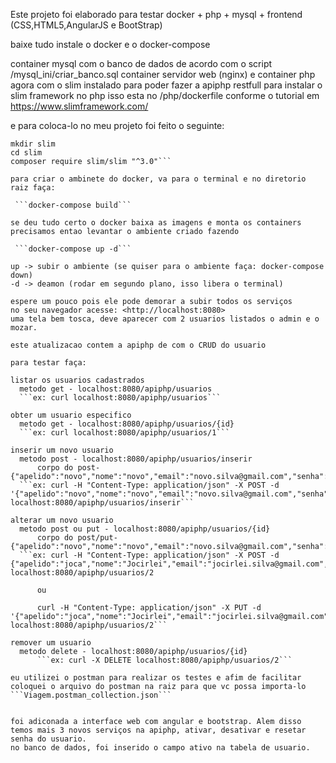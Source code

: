 Este projeto foi elaborado para testar docker + php + mysql + frontend (CSS,HTML5,AngularJS e BootStrap)

baixe tudo
instale o docker e o docker-compose


container mysql com o banco de dados de acordo com o script /mysql_ini/criar_banco.sql
container servidor web (nginx) e container php agora com o slim instalado para poder fazer a apiphp restfull
para instalar o slim framework no php isso esta no /php/dockerfile conforme o tutorial em <https://www.slimframework.com/>

e para coloca-lo no meu projeto foi feito o seguinte:
  ```cd /code
  mkdir slim
  cd slim
  composer require slim/slim "^3.0"``` 

para criar o ambinete do docker, va para o terminal e no diretorio raiz faça:

   ```docker-compose build```
 
se deu tudo certo o docker baixa as imagens e monta os containers
precisamos entao levantar o ambiente criado fazendo
  
   ```docker-compose up -d```

up -> subir o ambiente (se quiser para o ambiente faça: docker-compose down)
-d -> deamon (rodar em segundo plano, isso libera o terminal)

espere um pouco pois ele pode demorar a subir todos os serviços
no seu navegador acesse: <http://localhost:8080>
uma tela bem tosca, deve aparecer com 2 usuarios listados o admin e o mozar.

este atualizacao contem a apiphp de com o CRUD do usuario

para testar faça:

listar os usuarios cadastrados
	metodo get - localhost:8080/apiphp/usuarios
	```ex: curl localhost:8080/apiphp/usuarios```

obter um usuario especifico
	metodo get - localhost:8080/apiphp/usuarios/{id}
	```ex: curl localhost:8080/apiphp/usuarios/1```

inserir um novo usuario
	metodo post - localhost:8080/apiphp/usuarios/inserir
        corpo do post- {"apelido":"novo","nome":"novo","email":"novo.silva@gmail.com","senha":"novo"}
	```ex: curl -H "Content-Type: application/json" -X POST -d '{"apelido":"novo","nome":"novo","email":"novo.silva@gmail.com","senha":"novo"}' localhost:8080/apiphp/usuarios/inserir```

alterar um novo usuario
	metodo post ou put - localhost:8080/apiphp/usuarios/{id}
        corpo do post/put- {"apelido":"novo","nome":"novo","email":"novo.silva@gmail.com","senha":"novo"}
	```ex: curl -H "Content-Type: application/json" -X POST -d {"apelido":"joca","nome":"Jocirlei","email":"jocirlei.silva@gmail.com","senha":"123"}' localhost:8080/apiphp/usuarios/2

	    ou

	    curl -H "Content-Type: application/json" -X PUT -d '{"apelido":"joca","nome":"Jocirlei","email":"jocirlei.silva@gmail.com","senha":"123"}' localhost:8080/apiphp/usuarios/2```

remover um usuario
	metodo delete - localhost:8080/apiphp/usuarios/{id}
        ```ex: curl -X DELETE localhost:8080/apiphp/usuarios/2```

eu utilizei o postman para realizar os testes e afim de facilitar coloquei o arquivo do postman na raiz para que vc possa importa-lo 
```Viagem.postman_collection.json```


foi adiconada a interface web com angular e bootstrap. Alem disso temos mais 3 novos serviços na apiphp, ativar, desativar e resetar senha do usuario. 
no banco de dados, foi inserido o campo ativo na tabela de usuario.






